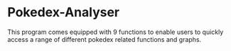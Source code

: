 # Pokedex-Analyser
This program comes equipped with 9 functions to enable users to quickly access a range of different pokedex related functions and graphs. 
